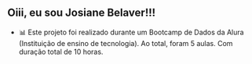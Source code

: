 ## Oiii, eu sou Josiane Belaver!!! 


- 📊 Este projeto foi realizado durante um Bootcamp de Dados da Alura (Instituição de ensino de tecnologia).
Ao total, foram 5 aulas. Com duração total de 10 horas.

